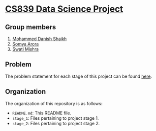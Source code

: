 # [CS839 Data Science Project](https://danish778866.github.io/DataScience/)

## Group members
1. [Mohammed Danish Shaikh](https://github.com/danish778866)
2. [Somya Arora](https://github.com/srora)
3. [Swati Mishra](https://github.com/mishra-swati)

## Problem
The problem statement for each stage of this project can be found 
[here](https://sites.google.com/site/anhaidgroup/courses/cs-838-spring-2019/project-description).

## Organization
The organization of this repository is as follows:
* `README.md`: This README file.
* `stage_1`: Files pertaining to project stage 1.
* `stage_2`: Files pertaining to project stage 2.
